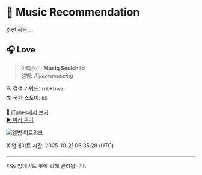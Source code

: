 
# 🎵 Music Recommendation

추천 곡은...

## 🎧 Love  
> 아티스트: **Musiq Soulchild**  
> 앨범: _Aijuswanaseing_  

🔍 검색 키워드: `rnb+love`  
🌎 국가 스토어: `US`

[🔗 iTunes에서 보기](https://music.apple.com/us/album/love/1440921030?i=1440921200&uo=4)  
[▶️ 미리 듣기](https://audio-ssl.itunes.apple.com/itunes-assets/AudioPreview122/v4/cc/ee/9c/ccee9c87-d249-e9fb-ab94-e4549536878a/mzaf_8982561300930686739.plus.aac.p.m4a)

![앨범 아트워크](https://is1-ssl.mzstatic.com/image/thumb/Music112/v4/fe/43/32/fe433231-b094-83d7-63e4-0507e8b11b5e/06UMGIM08895.rgb.jpg/100x100bb.jpg)

⏳ 업데이트 시간: 2025-10-21 06:35:28 (UTC)

---
자동 업데이트 봇에 의해 관리됩니다.
